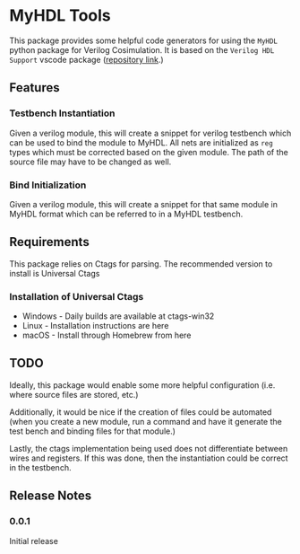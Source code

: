 # MyHDL Tools

This package provides some helpful code generators for using the `MyHDL` python package for Verilog Cosimulation. It is based on the `Verilog HDL Support` vscode package ([repository link](https://github.com/mshr-h/vscode-verilog-hdl-support).)

## Features

### Testbench Instantiation

Given a verilog module, this will create a snippet for verilog testbench which can be used to bind the module to MyHDL. All nets are initialized as `reg` types which must be corrected based on the given module. The path of the source file may have to be changed as well.

### Bind Initialization

Given a verilog module, this will create a snippet for that same module in MyHDL format which can be referred to in a MyHDL testbench.

## Requirements

This package relies on Ctags for parsing. The recommended version to install is Universal Ctags

### Installation of Universal Ctags

- Windows - Daily builds are available at ctags-win32
- Linux - Installation instructions are here
- macOS - Install through Homebrew from here

## TODO

Ideally, this package would enable some more helpful configuration (i.e. where source files are stored, etc.)

Additionally, it would be nice if the creation of files could be automated (when you create a new module, run a command and have it generate the test bench and binding files for that module.)

Lastly, the ctags implementation being used does not differentiate between wires and registers. If this was done, then the instantiation could be correct in the testbench.

## Release Notes

### 0.0.1

Initial release
